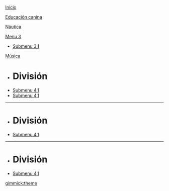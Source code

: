 
[Inicio](index.md)

[Educación canina](sites/xiana_edu_canina.md)

[Náutica](enconstruccion.md)

[Menu 3]()

 * [Submenu 3.1](enconstruccion.md)


[Música]()

 * # División
 * [Submenu 4.1](enconstruccion.md)
 * [Submenu 4.1](enconstruccion.md)
 ----
 * # División
 * [Submenu 4.1](enconstruccion.md)
 ----
 * # División
 * [Submenu 4.1](enconstruccion.md)

[gimmick:theme](cyborg)

